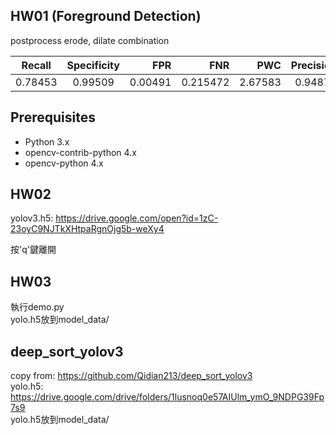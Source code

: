 
## HW01 (Foreground Detection)

postprocess  erode, dilate combination


Recall  | Specificity |   FPR   |   FNR   |   PWC   | Precision | FMeasure
--------|:-----------:|--------:| -------:|--------:|----------:|-----------
0.78453 |   0.99509   | 0.00491 | 0.215472| 2.67583 |  0.94871  |  0.85885


## Prerequisites

- Python 3.x
- opencv-contrib-python     4.x
- opencv-python             4.x

## HW02
yolov3.h5: https://drive.google.com/open?id=1zC-23oyC9NJTkXHtpaRgnOjg5b-weXy4  

按'q'鍵離開  

## HW03
執行demo.py  
yolo.h5放到model_data/  

## deep_sort_yolov3
copy from: https://github.com/Qidian213/deep_sort_yolov3  
yolo.h5: https://drive.google.com/drive/folders/1lusnoq0e57AIUlm_ymO_9NDPG39Fp7s9  
yolo.h5放到model_data/  
